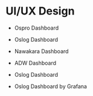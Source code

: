 # UI/UX Design

- Ospro Dashboard

- Oslog Dashboard

- Nawakara Dashboard

- ADW Dashboard

- Oslog Dashboard

- Oslog Dashboard by Grafana
